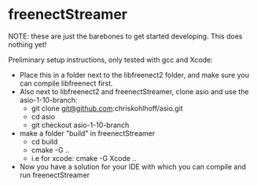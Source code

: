 # freenectStreamer

NOTE: these are just the barebones to get started developing. This does nothing yet!

Preliminary setup instructions, only tested with gcc and Xcode:

 - Place this in a folder next to the libfreenect2 folder, and make sure you can compile libfreenect first.
 - Also next to libfreenect2 and freenectStreamer, clone asio and use the asio-1-10-branch:
   - git clone git@github.com:chriskohlhoff/asio.git
   - cd asio
   - git checkout asio-1-10-branch
 - make a folder "build" in freenectStreamer
   - cd build
   - cmake -G <YOUR IDE> .. 
   - i.e for xcode: cmake -G Xcode ..
 - Now you have a solution for your IDE with which you can compile and run freenectStreamer



